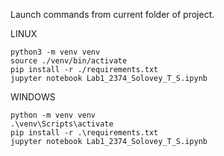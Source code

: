 Launch commands from current folder of project.

LINUX
```
python3 -m venv venv
source ./venv/bin/activate
pip install -r ./requirements.txt
jupyter notebook Lab1_2374_Solovey_T_S.ipynb
```

WINDOWS
```
python -m venv venv
.\venv\Scripts\activate
pip install -r .\requirements.txt
jupyter notebook Lab1_2374_Solovey_T_S.ipynb
```